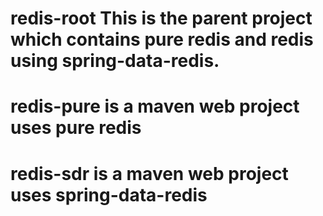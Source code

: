 # redis-root This is the parent project which contains pure redis and redis using spring-data-redis.
# redis-pure is a maven web project uses pure redis
# redis-sdr is a maven web project uses spring-data-redis
